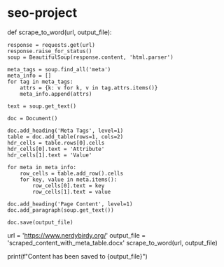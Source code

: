 # seo-project

def scrape_to_word(url, output_file):

    response = requests.get(url)
    response.raise_for_status()
    soup = BeautifulSoup(response.content, 'html.parser')

    meta_tags = soup.find_all('meta')
    meta_info = []
    for tag in meta_tags:
        attrs = {k: v for k, v in tag.attrs.items()}
        meta_info.append(attrs)

    text = soup.get_text()

    doc = Document()

    doc.add_heading('Meta Tags', level=1)
    table = doc.add_table(rows=1, cols=2)
    hdr_cells = table.rows[0].cells
    hdr_cells[0].text = 'Attribute'
    hdr_cells[1].text = 'Value'
    
    for meta in meta_info:
        row_cells = table.add_row().cells
        for key, value in meta.items():
            row_cells[0].text = key
            row_cells[1].text = value

    doc.add_heading('Page Content', level=1)
    doc.add_paragraph(soup.get_text())

    doc.save(output_file)

url = 'https://www.nerdybirdy.org/'
output_file = 'scraped_content_with_meta_table.docx'
scrape_to_word(url, output_file)

print(f"Content has been saved to {output_file}")
